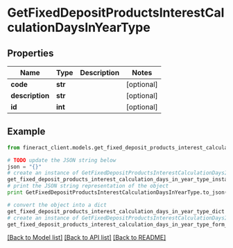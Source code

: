 # GetFixedDepositProductsInterestCalculationDaysInYearType


## Properties

Name | Type | Description | Notes
------------ | ------------- | ------------- | -------------
**code** | **str** |  | [optional] 
**description** | **str** |  | [optional] 
**id** | **int** |  | [optional] 

## Example

```python
from fineract_client.models.get_fixed_deposit_products_interest_calculation_days_in_year_type import GetFixedDepositProductsInterestCalculationDaysInYearType

# TODO update the JSON string below
json = "{}"
# create an instance of GetFixedDepositProductsInterestCalculationDaysInYearType from a JSON string
get_fixed_deposit_products_interest_calculation_days_in_year_type_instance = GetFixedDepositProductsInterestCalculationDaysInYearType.from_json(json)
# print the JSON string representation of the object
print GetFixedDepositProductsInterestCalculationDaysInYearType.to_json()

# convert the object into a dict
get_fixed_deposit_products_interest_calculation_days_in_year_type_dict = get_fixed_deposit_products_interest_calculation_days_in_year_type_instance.to_dict()
# create an instance of GetFixedDepositProductsInterestCalculationDaysInYearType from a dict
get_fixed_deposit_products_interest_calculation_days_in_year_type_form_dict = get_fixed_deposit_products_interest_calculation_days_in_year_type.from_dict(get_fixed_deposit_products_interest_calculation_days_in_year_type_dict)
```
[[Back to Model list]](../README.md#documentation-for-models) [[Back to API list]](../README.md#documentation-for-api-endpoints) [[Back to README]](../README.md)


